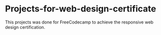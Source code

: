# Projects-for-web-design-certificate
 This projects was done for FreeCodecamp to achieve the responsive web design certification.
